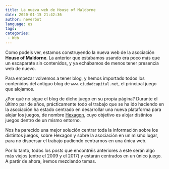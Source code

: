 ```yaml
---
title: La nueva web de House of Maldorne
date: 2020-01-15 21:42:36
author: neverbot
language: es
tags:
categories:
 - Web
---
```


Como podeis ver, estamos construyendo la nueva web de la asociación **House of Maldorne**. La anterior que estabamos usando era poco más que un escaparate sin contenidos, y ya echábamos de menos tener presencia web de nuevo.

Para empezar volvemos a tener blog, y hemos importado todos los contenidos del antiguo blog de `www.ciudadcapital.net`, el principal juego que alojamos. 

¿Por qué no sigue el blog de dicho juego en su propia página? Durante el último par de años, prácticamente todo el trabajo que se ha ido haciendo en la asociación ha estado centrado en desarrollar una nueva plataforma para alojar los juegos, de nombre [Hexagon](https://github.com/houseofmaldorne/hexagon), cuyo objetivo es alojar distintos juegos dentro de un mismo entorno.

Nos ha parecido una mejor solución centrar toda la información sobre los distintos juegos, sobre Hexagon y sobre la asociación en un mismo lugar, para no dispersar el trabajo pudiendo centrarnos en una única web.

Por lo tanto, todos los *posts* que encontréis anteriores a este serán algo más viejos (entre el 2009 y el 2017) y estarán centrados en un único juego. A partir de ahora, iremos mezclando temas.
